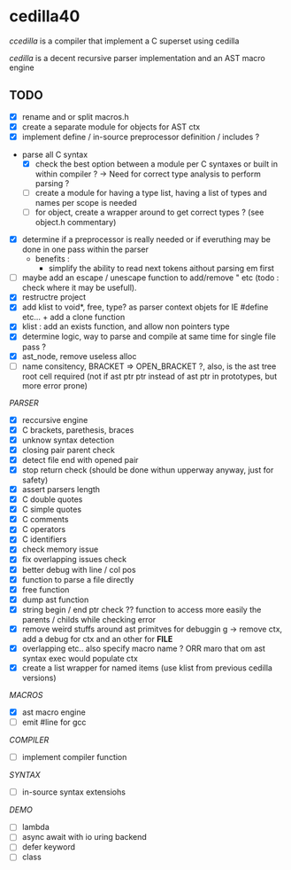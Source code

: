 # cedilla40

*ccedilla* is a compiler that implement a C superset using cedilla

*cedilla* is a decent recursive parser implementation and an AST macro engine

## TODO

- [x] rename and or split macros.h
- [x] create a separate module for objects for AST ctx
- [x] implement define / in-source preprocessor definition / includes ?
- parse all C syntax
	- [x] check the best option between a module per C syntaxes or built in within compiler ?
		-> Need for correct type analysis to perform parsing ?
	- [ ] create a module for having a type list, having a list of types and names per scope is needed
	- [ ] for object, create a wrapper around to get correct types ? (see object.h commentary)
- [x] determine if a preprocessor is really needed or if everuthing may be done in one pass within the parser
	- benefits :
		- simplify the ability to read next tokens aithout parsing em first
- [ ] maybe add an escape / unescape function to add/remove \" etc (todo : check where it may be usefull).
- [x] restructre project
- [x] add klist to void*, free, type? as parser context objets for IE #define etc... + add a clone function
- [x] klist : add an exists function, and allow non pointers type
- [x] determine logic, way to parse and compile at same time for single file pass ?
- [x] ast_node, remove useless alloc
- [ ] name consitency, BRACKET => OPEN_BRACKET ?, also, is the ast tree root cell required (not if ast ptr ptr instead of ast ptr in prototypes, but more error prone)

*PARSER*

- [x] reccursive engine
- [x] C brackets, parethesis, braces
- [x] unknow syntax detection
- [x] closing pair parent check
- [x] detect file end with opened pair
- [x] stop return check (should be done withun upperway anyway, just for safety)
- [x] assert parsers length
- [x] C double quotes
- [x] C simple quotes
- [x] C comments
- [x] C operators
- [x] C identifiers
- [x] check memory issue
- [x]  fix overlapping issues check
- [x] better debug with line / col pos
- [x] function to parse a file directly
- [x] free function
- [x] dump ast function
- [x] string begin / end ptr check ?? function to access more easily the parents / childs while checking error
- [x] remove weird stuffs around ast primitves for debuggin g -> remove ctx, add a debug for ctx and an other for __FILE__
- [x] overlapping etc.. also specify macro name ? ORR maro that om ast syntax exec would populate ctx
- [x] create a list wrapper for named items (use klist from previous cedilla versions)

*MACROS*
- [x] ast macro engine
- [ ] emit #line for gcc

*COMPILER*
- [ ] implement compiler function

*SYNTAX*
- [ ] in-source syntax extensiohs

*DEMO*
- [ ] lambda
- [ ] async await with io uring backend
- [ ] defer keyword
- [ ] class
